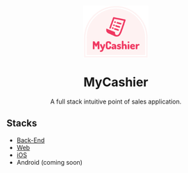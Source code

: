 <div align="center">
<a href="https://mycashier.pw/" target="blank">
<img src="assets/MyCashier.png" align="center" width="150" alt="MyCashier">
</a>

# MyCashier

A full stack intuitive point of sales application.

</div>

## Stacks

 * [Back-End](backend)
 * [Web](web)
 * [iOS](ios)
 * Android (coming soon)